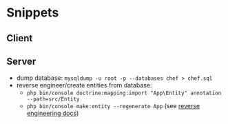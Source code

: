 # Snippets

## Client


## Server

- dump database: ``mysqldump -u root -p --databases chef > chef.sql``
- reverse engineer/create entities from database:
  - ``php bin/console doctrine:mapping:import "App\Entity" annotation --path=src/Entity``
  - ``php bin/console make:entity --regenerate App``
  (see [reverse engineering docs](https://symfony.com/doc/current/doctrine/reverse_engineering.html))
